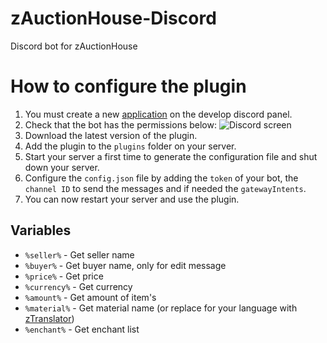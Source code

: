 # zAuctionHouse-Discord
Discord bot for zAuctionHouse

# How to configure the plugin

1. You must create a new <a href="https://discord.com/developers/applications">application</a> on the develop discord panel.
2. Check that the bot has the permissions below:
![Discord screen](https://img.groupez.xyz/zauctionhouse/v3/discord/discord.png)
3. Download the latest version of the plugin.
4. Add the plugin to the ``plugins`` folder on your server.
5. Start your server a first time to generate the configuration file and shut down your server.
6. Configure the ``config.json`` file by adding the ``token`` of your bot, the ``channel ID`` to send the messages and if needed the ``gatewayIntents``.
7. You can now restart your server and use the plugin.

## Variables

* ``%seller%`` - Get seller name
* ``%buyer%`` - Get buyer name, only for edit message
* ``%price%`` - Get price
* ``%currency%`` - Get currency
* ``%amount%`` - Get amount of item's
* ``%material%`` - Get material name (or replace for your language with <a href="https://groupez.dev/resources/ztranslator.230">zTranslator</a>)
* ``%enchant%`` - Get enchant list
